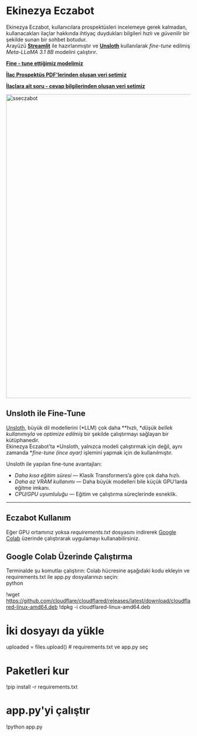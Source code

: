 #  Ekinezya Eczabot

Ekinezya Eczabot, kullanıcılara prospektüsleri incelemeye gerek kalmadan, kullanacakları ilaçlar hakkında ihtiyaç duydukları bilgileri *hızlı* ve *güvenilir* bir şekilde sunan bir sohbet botudur.  
Arayüzü **[Streamlit](https://github.com/streamlit/streamlit)** ile hazırlanmıştır ve **[Unsloth](https://github.com/unslothai/unsloth)** kullanılarak *fine-tune* edilmiş *Meta-LLaMA 3.1 8B* modelini çalıştırır.

**[Fine - tune ettiğimiz modelimiz](https://huggingface.co/Ekinezya2025/EczaciLlamaModel)**

**[İlaç Prospektüs PDF'lerinden oluşan veri setimiz](https://huggingface.co/datasets/Ekinezya2025/ilaclar)**

**[İlaçlara ait soru - cevap bilgilerinden oluşan veri setimiz](https://huggingface.co/datasets/Ekinezya2025/ilac-soru-cevap)**






<img width="1919" height="829" alt="sseczabot" src="https://github.com/user-attachments/assets/788f73eb-bbc5-4308-b9f4-3fa9ee7a81e4" />


##  Unsloth ile Fine-Tune

[Unsloth](https://github.com/unslothai/unsloth), büyük dil modellerini (*LLM) çok daha **hızlı, **düşük bellek kullanımıyla* ve *optimize edilmiş* bir şekilde çalıştırmayı sağlayan bir kütüphanedir.  
Ekinezya Eczabot’ta *Unsloth, yalnızca modeli çalıştırmak için değil, aynı zamanda **fine-tune (ince ayar)* işlemini yapmak için de kullanılmıştır.

Unsloth ile yapılan fine-tune avantajları:
-  *Daha kısa eğitim süresi* — Klasik Transformers’a göre çok daha hızlı.
- *Daha az VRAM kullanımı* — Daha büyük modelleri bile küçük GPU’larda eğitme imkanı.
- *CPU/GPU uyumluluğu* — Eğitim ve çalıştırma süreçlerinde esneklik.


---



## Eczabot Kullanım

Eğer GPU ortamınız yoksa *requirements.txt* dosyasını indirerek [Google Colab](https://colab.research.google.com/) üzerinde çalıştırarak uygulamayı kullanabilirsiniz.

## Google Colab Üzerinde Çalıştırma


Terminalde şu komutlaı çalıştırın:
Colab hücresine aşağıdaki kodu ekleyin ve requirements.txt ile app.py dosyalarınızı seçin:  
python

!wget https://github.com/cloudflare/cloudflared/releases/latest/download/cloudflared-linux-amd64.deb
!dpkg -i cloudflared-linux-amd64.deb

# İki dosyayı da yükle
uploaded = files.upload()  # requirements.txt ve app.py seç

# Paketleri kur
!pip install -r requirements.txt



# app.py'yi çalıştır
!python app.py
